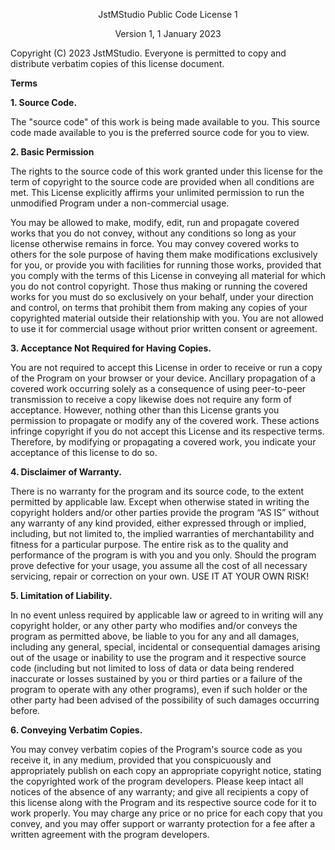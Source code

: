 <p style="text-align:center;">JstMStudio Public Code License 1</p>
<p style="text-align:center;">Version 1, 1 January 2023</p>
<p>Copyright (C) 2023 JstMStudio. <https://jstmstudio.tk/> Everyone is permitted to copy and distribute verbatim copies of this license document.
<p style="font-weight:bold;">Terms</p>
<p style="font-weight:bold;">1. Source Code.</p>
<p>The "source code" of this work is being made available to you. This source code made available to you is the preferred source code for you to view.
<p style="font-weight:bold;">2. Basic Permission</p>
<p>The rights to the source code of this work granted under this license for the term of copyright to the source code are provided when all conditions are met. This License explicitly affirms your unlimited permission to run the unmodified Program under a non-commercial usage.
<p>You may be allowed to make, modify, edit, run and propagate covered works that you do not convey, without any conditions so long as your license otherwise remains in force. You may convey covered works to others for the sole purpose of having them make modifications exclusively for you, or provide you with facilities for running those works, provided that you comply with the terms of this License in conveying all material for which you do not control copyright. Those thus making or running the covered works for you must do so exclusively on your behalf, under your direction and control, on terms that prohibit them from making any copies of your copyrighted material outside their relationship with you. You are not allowed to use it for commercial usage without prior written consent or agreement.
<p style="font-weight:bold;">3. Acceptance Not Required for Having Copies.</p>
<p>You are not required to accept this License in order to receive or run a copy of the Program on your browser or your device. Ancillary propagation of a covered work occurring solely as a consequence of using peer-to-peer transmission to receive a copy likewise does not require any form of acceptance. However, nothing other than this License grants you permission to propagate or modify any of the covered work. These actions infringe copyright if you do not accept this License and its respective terms. Therefore, by modifying or propagating a covered work, you indicate your acceptance of this license to do so.
<p style="font-weight:bold;">4. Disclaimer of Warranty.</p>
<p>There is no warranty for the program and its source code, to the extent permitted by applicable law. Except when otherwise stated in writing the copyright holders and/or other parties provide the program “AS IS” without any warranty of any kind provided, either expressed through or implied, including, but not limited to, the implied warranties of merchantability and fitness for a particular purpose. The entire risk as to the quality and performance of the program is with you and you only. Should the program prove defective for your usage, you assume all the cost of all necessary servicing, repair or correction on your own. USE IT AT YOUR OWN RISK!
<p style="font-weight:bold;">5. Limitation of Liability.</p>
<p>In no event unless required by applicable law or agreed to in writing will any copyright holder, or any other party who modifies and/or conveys the program as permitted above, be liable to you for any and all damages, including any general, special, incidental or consequential damages arising out of the usage or inability to use the program and it respective source code (including but not limited to loss of data or data being rendered inaccurate or losses sustained by you or third parties or a failure of the program to operate with any other programs), even if such holder or the other party had been advised of the possibility of such damages occurring before.
<p style="font-weight:bold;">6. Conveying Verbatim Copies.</p>
<p>You may convey verbatim copies of the Program's source code as you receive it, in any medium, provided that you conspicuously and appropriately publish on each copy an appropriate copyright notice, stating the copyrighted work of the program developers. Please keep intact all notices of the absence of any warranty; and give all recipients a copy of this license along with the Program and its respective source code for it to work properly. You may charge any price or no price for each copy that you convey, and you may offer support or warranty protection for a fee after a written agreement with the program developers.
